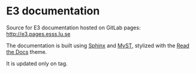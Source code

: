 # E3 documentation

Source for E3 documentation hosted on GitLab pages: http://e3.pages.esss.lu.se

The documentation is built using [Sphinx](http://www.sphinx-doc.org/en/master/index.html) and [MyST](), stylized with the [Read the Docs]() theme.

It is updated only on tag.
